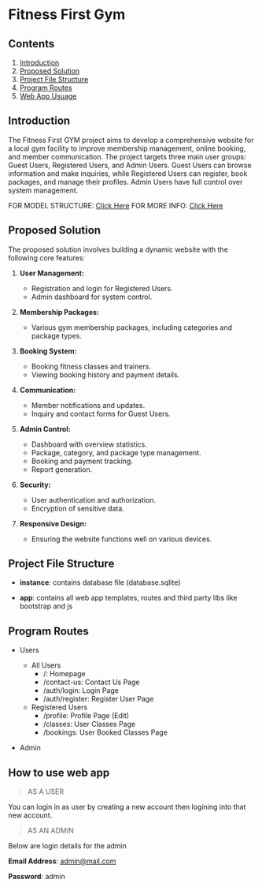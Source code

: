 # Fitness First Gym

## Contents
1. [Introduction](#introduction)
2. [Proposed Solution](#proposed-solution)
3. [Project File Structure](#project-file-structure)
4. [Program Routes](#program-routes)
5. [Web App Usuage](#how-to-use-web-app)

## Introduction

The Fitness First GYM project aims to develop a comprehensive website for a local gym facility to improve membership management, online booking, and member communication. The project targets three main user groups: Guest Users, Registered Users, and Admin Users. Guest Users can browse information and make inquiries, while Registered Users can register, book packages, and manage their profiles. Admin Users have full control over system management.

FOR MODEL STRUCTURE: [Click Here](./BreakDown.md)
FOR MORE INFO: [Click Here](./Documentation.pdf)

## Proposed Solution

The proposed solution involves building a dynamic website with the following core features:

1. **User Management:**
   - Registration and login for Registered Users.
   - Admin dashboard for system control.

2. **Membership Packages:**
   - Various gym membership packages, including categories and package types.

3. **Booking System:**
   - Booking fitness classes and trainers.
   - Viewing booking history and payment details.

4. **Communication:**
   - Member notifications and updates.
   - Inquiry and contact forms for Guest Users.

5. **Admin Control:**
   - Dashboard with overview statistics.
   - Package, category, and package type management.
   - Booking and payment tracking.
   - Report generation.

6. **Security:**
   - User authentication and authorization.
   - Encryption of sensitive data.
   
7. **Responsive Design:**
   - Ensuring the website functions well on various devices.

## Project File Structure

* **instance**: contains database file (database.sqlite)

* **app**: contains all web app templates, routes and third party libs like bootstrap and js

## Program Routes

- Users 
    - All Users
        - /: Homepage
        - /contact-us: Contact Us Page
        - /auth/login: Login Page
        - /auth/register: Register User Page
    - Registered Users
        - /profile: Profile Page (Edit)
        - /classes: User Classes Page
        - /bookings: User Booked Classes Page

- Admin


## How to use web app

> AS A USER

You can login in as user by creating a new account then logining into that new account.

> AS AN ADMIN

Below are login details for the admin

**Email Address**: admin@mail.com

**Password**: admin
